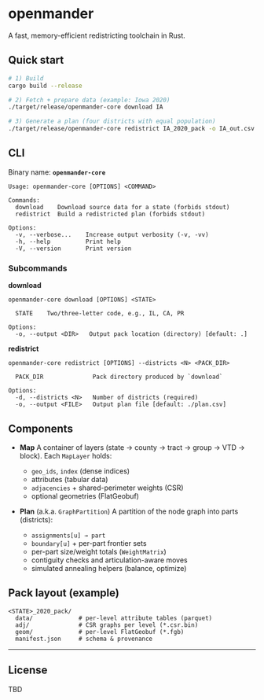 # openmander

A fast, memory-efficient redistricting toolchain in Rust.

## Quick start

```bash
# 1) Build
cargo build --release

# 2) Fetch + prepare data (example: Iowa 2020)
./target/release/openmander-core download IA

# 3) Generate a plan (four districts with equal population)
./target/release/openmander-core redistrict IA_2020_pack -o IA_out.csv -d 4
```

## CLI

Binary name: **`openmander-core`**

```text
Usage: openmander-core [OPTIONS] <COMMAND>

Commands:
  download    Download source data for a state (forbids stdout)
  redistrict  Build a redistricted plan (forbids stdout)

Options:
  -v, --verbose...    Increase output verbosity (-v, -vv)
  -h, --help          Print help
  -V, --version       Print version
```

### Subcommands

**download**

```text
openmander-core download [OPTIONS] <STATE>

  STATE    Two/three-letter code, e.g., IL, CA, PR

Options:
  -o, --output <DIR>   Output pack location (directory) [default: .]
```

**redistrict**

```text
openmander-core redistrict [OPTIONS] --districts <N> <PACK_DIR>

  PACK_DIR              Pack directory produced by `download`

Options:
  -d, --districts <N>   Number of districts (required)
  -o, --output <FILE>   Output plan file [default: ./plan.csv]
```

## Components

* **Map**
  A container of layers (state → county → tract → group → VTD → block).
  Each `MapLayer` holds:

  * `geo_ids`, `index` (dense indices)
  * attributes (tabular data)
  * `adjacencies` + shared-perimeter weights (CSR)
  * optional geometries (FlatGeobuf)
* **Plan** (a.k.a. `GraphPartition`)
  A partition of the node graph into parts (districts):

  * `assignments[u] → part`
  * `boundary[u]` + per-part frontier sets
  * per-part size/weight totals (`WeightMatrix`)
  * contiguity checks and articulation-aware moves
  * simulated annealing helpers (balance, optimize)

## Pack layout (example)

```
<STATE>_2020_pack/
  data/             # per-level attribute tables (parquet)
  adj/              # CSR graphs per level (*.csr.bin)
  geom/             # per-level FlatGeobuf (*.fgb)
  manifest.json     # schema & provenance
```

---

## License

TBD
